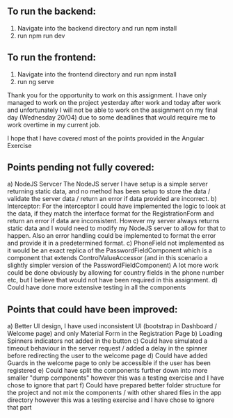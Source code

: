 To run the backend:
--------------------------------
1) Navigate into the backend directory and run npm install
2) run npm run dev

To run the frontend:
--------------------------------
1) Navigate into the frontend directory and run npm install
2) run ng serve

Thank you for the opportunity to work on this assignment. I have only managed to work on the project yesterday after work and today after work and unfortunately I will not be able to work on the assignment on my final day (Wednesday 20/04) due to some deadlines that would require me to work overtime in my current job.

I hope that I have covered most of the points provided in the Angular Exercise  

Points pending not fully covered:
--------------------------------
a) NodeJS Servcer
The NodeJS server I have setup is a simple server returning static data, and no method has been setup to store the data / validate the server data / return an error if data provided are incorrect. 
b) Interceptor: 
For the interceptor I could have implemented the logic to look at the data, if they match the interface format for the RegistrationForm and return an error if data are inconsistent. However my server always returns static data and I would need to modify my NodeJS server to allow for that to happen.
Also an error handling could be implemented to format the error and provide it in a predetermined format.
c) PhoneField not implemented as it would be an exact replica of the PasswordFieldComponent which is  a component that extends ControlValueAccessor (and in this scenario a slightly simpler version of the PasswordFieldComponent)
A lot more work could be done obviously by allowing for country fields in the phone number etc, but I believe that would not have been required in this assignment.
d) Could have done more extensive testing in all the components

Points that could have been improved:
------------------------------------
a) Better UI design, I have used inconsistent UI (bootstrap in Dashboard / Welcome page) and only Material Form in the Registration Page
b) Loading Spinners indicators not added in the button
c) Could have simulated a timeout behaviour in the server request / added a delay in the spinner before redirecting the user to the welcome page
d) Could have added Guards in the welcome page to only be accessible if the user has been registered
e) Could have split the components further down into more smaller "dump components" however this was a testing exercise and I have chose to ignore that part
f) Could have prepared better folder structure for the project and not mix the components / with other shared files in the app directory however this was a testing exercise and I have chose to ignore that part